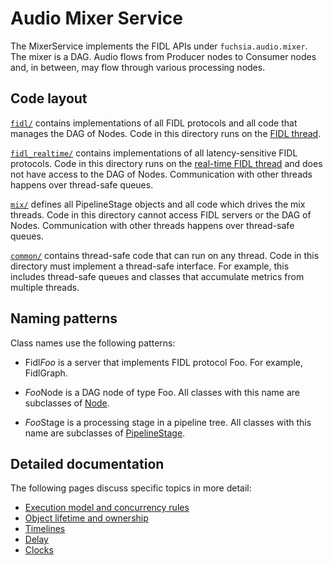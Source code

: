 # Audio Mixer Service

The MixerService implements the FIDL APIs under `fuchsia.audio.mixer`. The mixer
is a DAG. Audio flows from Producer nodes to Consumer nodes and, in between, may
flow through various processing nodes.

## Code layout

[`fidl/`](../fidl/) contains implementations of all FIDL protocols and all code
that manages the DAG of Nodes. Code in this directory runs on the
[FIDL thread](execution_model.md#concurrency).

[`fidl_realtime/`](../fidl_realtime/) contains implementations of all
latency-sensitive FIDL protocols. Code in this directory runs on the
[real-time FIDL thread](execution_model.md#concurrency) and does not have access
to the DAG of Nodes. Communication with other threads happens over thread-safe
queues.

[`mix/`](../mix/) defines all PipelineStage objects and all code which drives
the mix threads. Code in this directory cannot access FIDL servers or the DAG of
Nodes. Communication with other threads happens over thread-safe queues.

[`common/`](../common/) contains thread-safe code that can run on any thread.
Code in this directory must implement a thread-safe interface. For example, this
includes thread-safe queues and classes that accumulate metrics from multiple
threads.

## Naming patterns

Class names use the following patterns:

*   Fidl*Foo* is a server that implements FIDL protocol Foo. For example,
    FidlGraph.

*   *Foo*Node is a DAG node of type Foo. All classes with this name are
    subclasses of [Node](../fidl/node.h).

*   *Foo*Stage is a processing stage in a pipeline tree. All classes with this
    name are subclasses of [PipelineStage](../mix/pipeline_stage.h).

## Detailed documentation

The following pages discuss specific topics in more detail:

*   [Execution model and concurrency rules](execution_model.md)
*   [Object lifetime and ownership](lifetime_and_ownership.md)
*   [Timelines](timelines.md)
*   [Delay](delay.md)
*   [Clocks](clocks.md)
